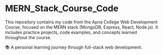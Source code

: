 # MERN_Stack_Course_Code

This repository contains my code from the Apna College Web Development Course, focused on the MERN stack (MongoDB, Express, React, Node.js). It includes practice projects, code examples, and concepts learned throughout the course.

📚 A personal learning journey through full-stack web development.
